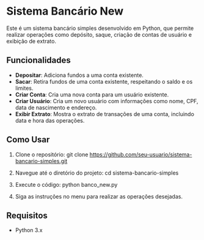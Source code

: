 # Sistema Bancário New

Este é um sistema bancário simples desenvolvido em Python, que permite realizar operações como depósito, saque, criação de contas de usuário e exibição de extrato.

## Funcionalidades

- **Depositar**: Adiciona fundos a uma conta existente.
- **Sacar**: Retira fundos de uma conta existente, respeitando o saldo e os limites.
- **Criar Conta**: Cria uma nova conta para um usuário existente.
- **Criar Usuário**: Cria um novo usuário com informações como nome, CPF, data de nascimento e endereço.
- **Exibir Extrato**: Mostra o extrato de transações de uma conta, incluindo data e hora das operações.

## Como Usar

1. Clone o repositório:
git clone https://github.com/seu-usuario/sistema-bancario-simples.git


2. Navegue até o diretório do projeto:
cd sistema-bancario-simples


3. Execute o código:
python banco_new.py


4. Siga as instruções no menu para realizar as operações desejadas.

## Requisitos

- Python 3.x
